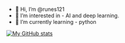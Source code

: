 - 👋 Hi, I’m @runes121
- 👀 I’m interested in - AI and deep learning.
- 🌱 I’m currently learning - python

<!---
runes121/runes121 is a ✨ special ✨ repository because its `README.md` (this file) appears on your GitHub profile.
You can click the Preview link to take a look at your changes.
--->

[![My GitHub stats](https://github-readme-stats.vercel.app/api?username=runes121)](https://github.com/anuraghazra/github-readme-stats)
